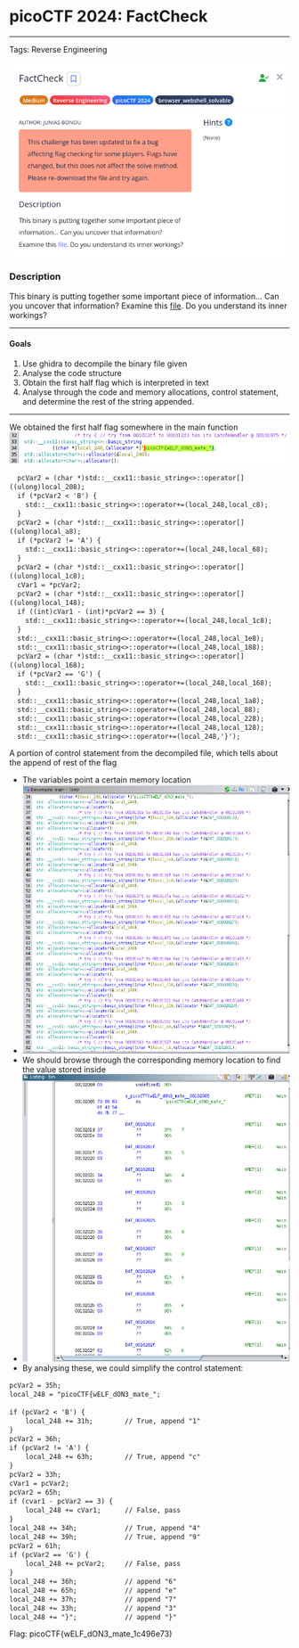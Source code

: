 
# picoCTF 2024: FactCheck
---
Tags: Reverse Engineering

![](./img/question.png)

### Description
This binary is putting together some important piece of information... Can you uncover that information? Examine this [file](https://artifacts.picoctf.net/c_titan/188/bin). Do you understand its inner workings?

---
#### Goals
1. Use ghidra to decompile the binary file given
2. Analyse the code structure
3. Obtain the first half flag which is interpreted in text
4. Analyse through the code and memory allocations, control statement, and determine the rest of the string appended.
---
We obtained the first half flag somewhere in the main function  
![](./img/firstHalf.png)  

```
  pcVar2 = (char *)std::__cxx11::basic_string<>::operator[]((ulong)local_208);
  if (*pcVar2 < 'B') {
    std::__cxx11::basic_string<>::operator+=(local_248,local_c8);
  }
  pcVar2 = (char *)std::__cxx11::basic_string<>::operator[]((ulong)local_a8);
  if (*pcVar2 != 'A') {
    std::__cxx11::basic_string<>::operator+=(local_248,local_68);
  }
  pcVar2 = (char *)std::__cxx11::basic_string<>::operator[]((ulong)local_1c8);
  cVar1 = *pcVar2;
  pcVar2 = (char *)std::__cxx11::basic_string<>::operator[]((ulong)local_148);
  if ((int)cVar1 - (int)*pcVar2 == 3) {
    std::__cxx11::basic_string<>::operator+=(local_248,local_1c8);
  }
  std::__cxx11::basic_string<>::operator+=(local_248,local_1e8);
  std::__cxx11::basic_string<>::operator+=(local_248,local_188);
  pcVar2 = (char *)std::__cxx11::basic_string<>::operator[]((ulong)local_168);
  if (*pcVar2 == 'G') {
    std::__cxx11::basic_string<>::operator+=(local_248,local_168);
  }
  std::__cxx11::basic_string<>::operator+=(local_248,local_1a8);
  std::__cxx11::basic_string<>::operator+=(local_248,local_88);
  std::__cxx11::basic_string<>::operator+=(local_248,local_228);
  std::__cxx11::basic_string<>::operator+=(local_248,local_128);
  std::__cxx11::basic_string<>::operator+=(local_248,'}');
```
A portion of control statement from the decompiled file, which tells about the append of rest of the flag
- The variables point a certain memory location
- ![](./img/address.png)
- We should browse through the corresponding memory location to find the value stored inside
- ![](./img/memoryLocation.png)
- By analysing these, we could simplify the control statement:
```
pcVar2 = 35h;
local_248 = "picoCTF{wELF_dON3_mate_";

if (pcVar2 < 'B') {
	local_248 += 31h;        // True, append "1"
}
pcVar2 = 36h;
if (pcVar2 != 'A') {
	local_248 += 63h;        // True, append "c"
}
pcVar2 = 33h;
cVar1 = pcVar2;
pcVar2 = 65h;
if (cvar1 - pcVar2 == 3) {
	local_248 += cVar1;      // False, pass
}
local_248 += 34h;            // True, append "4"
local_248 += 39h;            // True, append "9"
pcVar2 = 61h;
if (pcVar2 == 'G') {
	local_248 += pcVar2;     // False, pass
}
local_248 += 36h;            // append "6"
local_248 += 65h;            // append "e"
local_248 += 37h;            // append "7"
local_248 += 33h;            // append "3"
local_248 += "}";            // append "}"
```

Flag: picoCTF{wELF_dON3_mate_1c496e73)
